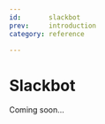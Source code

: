 ```yaml
---
id:       slackbot
prev:     introduction
category: reference

---
```


# Slackbot

<!--intro-->
Coming soon...
<!--/intro-->

<!-- api:slack:slackbot -->
